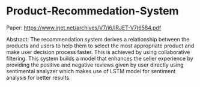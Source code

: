 # Product-Recommedation-System
Paper: https://www.irjet.net/archives/V7/i6/IRJET-V7I6584.pdf

Abstract: The recommendation system derives a relationship between the products and users to help them to select the most appropriate product and make user decision process faster. This is achieved by using
collaborative filtering. This system builds a model that enhances the seller experience by providing the positive and negative reviews given by user directly using sentimental analyzer which makes use of LSTM
model for sentiment analysis for better results.
